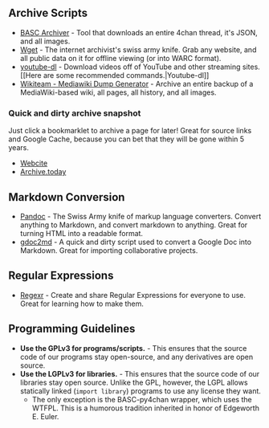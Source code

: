 ## Archive Scripts

* [BASC Archiver](https://github.com/bibanon/BASC-Archiver) - Tool that downloads an entire 4chan thread, it's JSON, and all images.
* [Wget](http://github.com/baslqc/baslqc/wiki/Wget) - The internet archivist's swiss army knife. Grab any website, and all public data on it for offline viewing (or into WARC format).
* [youtube-dl](https://github.com/rg3/youtube-dl) - Download videos off of YouTube and other streaming sites. [[Here are some recommended commands.|Youtube-dl]]
* [Wikiteam - Mediawiki Dump Generator](http://archiveteam.org/index.php?title=WikiTeam#Tools_and_source_code) - Archive an entire backup of a MediaWiki-based wiki, all pages, all history, and all images.

### Quick and dirty archive snapshot

Just click a bookmarklet to archive a page for later! Great for source links and Google Cache, because you can bet that they will be gone within 5 years.

* [Webcite](http://webcite.org)
* [Archive.today](http://archive.today/)

## Markdown Conversion

* [Pandoc](http://johnmacfarlane.net/pandoc/) - The Swiss Army knife of markup language converters. Convert anything to Markdown, and convert markdown to anything. Great for turning HTML into a readable format.
* [gdoc2md](http://lifehacker.com/this-script-converts-google-documents-to-markdown-for-e-511746113) - A quick and dirty script used to convert a Google Doc into Markdown. Great for importing collaborative projects.

## Regular Expressions

* [Regexr](http://www.regexr.com/) - Create and share Regular Expressions for everyone to use. Great for learning how to make them.

## Programming Guidelines

* **Use the GPLv3 for programs/scripts.** - This ensures that the source code of our programs stay open-source, and any derivatives are open source.
* **Use the LGPLv3 for libraries.** - This ensures that the source code of our libraries stay open source. Unlike the GPL, however, the LGPL allows statically linked (`import library`) programs to use any license they want.
  * The only exception is the BASC-py4chan wrapper, which uses the WTFPL. This is a humorous tradition inherited in honor of Edgeworth E. Euler.